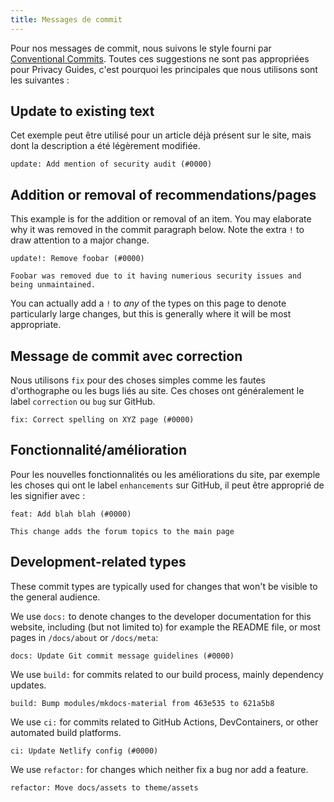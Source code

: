 ```yaml
---
title: Messages de commit
---
```


Pour nos messages de commit, nous suivons le style fourni par [Conventional Commits](https://conventionalcommits.org). Toutes ces suggestions ne sont pas appropriées pour Privacy Guides, c'est pourquoi les principales que nous utilisons sont les suivantes :

## Update to existing text

Cet exemple peut être utilisé pour un article déjà présent sur le site, mais dont la description a été légèrement modifiée.

```text
update: Add mention of security audit (#0000)
```

## Addition or removal of recommendations/pages

This example is for the addition or removal of an item. You may elaborate why it was removed in the commit paragraph below. Note the extra `!` to draw attention to a major change.

```text
update!: Remove foobar (#0000)

Foobar was removed due to it having numerious security issues and being unmaintained.
```

You can actually add a `!` to _any_ of the types on this page to denote particularly large changes, but this is generally where it will be most appropriate.

## Message de commit avec correction

Nous utilisons `fix` pour des choses simples comme les fautes d'orthographe ou les bugs liés au site. Ces choses ont généralement le label `correction` ou `bug` sur GitHub.

```text
fix: Correct spelling on XYZ page (#0000)
```

## Fonctionnalité/amélioration

Pour les nouvelles fonctionnalités ou les améliorations du site, par exemple les choses qui ont le label `enhancements` sur GitHub, il peut être approprié de les signifier avec :

```text
feat: Add blah blah (#0000)

This change adds the forum topics to the main page
```

## Development-related types

These commit types are typically used for changes that won't be visible to the general audience.

We use `docs:` to denote changes to the developer documentation for this website, including (but not limited to) for example the README file, or most pages in `/docs/about` or `/docs/meta`:

```text
docs: Update Git commit message guidelines (#0000)
```

We use `build:` for commits related to our build process, mainly dependency updates.

```text
build: Bump modules/mkdocs-material from 463e535 to 621a5b8
```

We use `ci:` for commits related to GitHub Actions, DevContainers, or other automated build platforms.

```text
ci: Update Netlify config (#0000)
```

We use `refactor:` for changes which neither fix a bug nor add a feature.

```text
refactor: Move docs/assets to theme/assets
```
